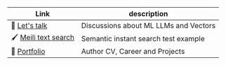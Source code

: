 | Link | description |
| --- |  - |
| 👋 [Let's talk](https://github.com/orgs/VectorMind/discussions) | Discussions about ML LLMs and Vectors |
| 🖌 [Meili text search](https://github.com/VectorMind/meilisearch-test) | Semantic instant search test example|
| 💼 [Portfolio](https://wassfila.github.io/) | Author CV, Career and Projects |
